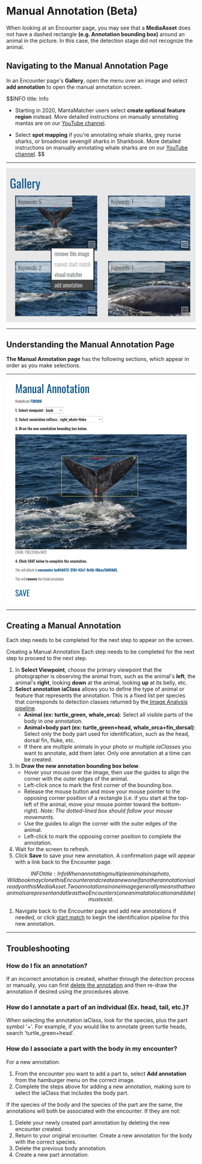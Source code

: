 # Manual Annotation (Beta)

When looking at an Encounter page, you may see that a **MediaAsset** does not have a dashed rectangle **(e.g. Annotation bounding box)** around an animal in the picture. In this case, the detection stage did not recognize the animal.

## Navigating to the Manual Annotation Page

In an Encounter page's **Gallery**, open the menu over an image and select **add annotation** to open the manual annotation screen.

$$INFO
title: Info
- Starting in 2020, MantaMatcher users select **create optional feature region** instead. More detailed instructions on manually annotating mantas are on our [YouTube channel](https://www.youtube.com/watch?v=v3T6UwPrCDg).

- Select **spot mapping** if you're annotating whale sharks, grey nurse sharks, or broadnose sevengill sharks in Sharkbook. More detailed instructions on manually annotating whale sharks are on our [YouTube channel](https://www.youtube.com/watch?v=DaHu2K9j4AY).
$$

***

![add anotation button](../assets/images/wb-manual-annotation-menu-option.png)

***

## Understanding the Manual Annotation Page

**The Manual Annotation page** has the following sections, which appear in order as you make selections.

***

![manual annotation sections](../assets/images/wb-manual-annotation-interface.png)
***

## Creating a Manual Annotation

Each step needs to be completed for the next step to appear on the screen.

Creating a Manual Annotation
Each step needs to be completed for the next step to proceed to the next step.

1. In **Select Viewpoint**, choose the primary viewpoint that the photographer is observing the animal from, such as the animal's **left**, the animal's **right**, looking **down** at the animal, looking **up** at its belly, etc.
2. **Select annotation iaClass** allows you to define the type of animal or feature that represents the annotation. This is a fixed list per species that corresponds to detection classes returned by the[ Image Analysis pipeline](https://wildbook.docs.wildme.org/introduction/image-analysis-pipeline/).
    * **Animal (ex: turtle\_green, whale\_orca)**: Select all visible parts of the body in one annotation.
    * **Animal+body part (ex: turtle\_green+head, whale\_orca+fin\_dorsal)**: Select only the body part used for identification, such as the head, dorsal fin, fluke, etc.
    * If there are multiple animals in your photo or multiple *iaClasses* you want to annotate, add them later. Only one annotation at a time can be created.
3. In **Draw the new annotation bounding box below**.
    * Hover your mouse over the image, then use the guides to align the corner with the outer edges of the animal.
    * Left-click once to mark the first corner of the bounding box.
    * Release the mouse button and move your mouse pointer to the opposing corner position of a rectangle (i.e. if you start at the top-left of the animal, move your mouse pointer toward the bottom-right). *Note: The dotted-lined box should follow your mouse movements.*
    * Use the guides to align the corner with the outer edges of the animal.
    * Left-click to mark the opposing corner position to complete the annotation.
4. Wait for the screen to refresh.
5. Click **Save** to save your new annotation. A confirmation page will appear with a link back to the Encounter page.

$$INFO
title: Info
When annotating multiple animals in a photo, Wildbook may clone this Encounter and create a new one if another annotation is already on this MediaAsset. Two annotations in one image generally means that two animals are present and at least two Encounters (one animal at a location and date) must exist.
$$

1. Navigate back to the Encounter page and add new annotations if needed, or click [start match](https://wildbook.docs.wildme.org/data/matching-process/#manually-starting-a-match) to begin the identification pipeline for this new annotation.

***

## Troubleshooting

### How do I fix an annotation?

If an incorrect annotation is created, whether through the detection process or manually, you can first [delete the annotation](https://wildbook.docs.wildme.org/data/matching-process/#removing-an-annotation) and then re-draw the annotation if desired using the procedures above.

### How do I annotate a part of an individual (Ex. head, tail, etc.)?

When selecting the annotation iaClass, look for the species, plus the part symbol '+'. For example, if you would like to annotate green turtle heads, search 'turtle\_green+head'.

### How do I associate a part with the body in my encounter?

For a new annotation:

1. From the encounter you want to add a part to, select **Add annotation** from the hamburger menu on the correct image.
2. Complete the steps above for adding a new annotation, making sure to select the iaClass that includes the body part.

If the species of the body and the species of the part are the same, the annotations will both be associated with the encounter. If they are not:

1. Delete your newly created part annotation by deleting the new encounter created.
2. Return to your original encounter. Create a new annotation for the body with the correct species.
3. Delete the previous body annotation.
4. Create a new part annotation.